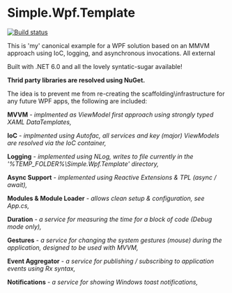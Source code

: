 Simple.Wpf.Template
===================

[![Build status](https://ci.appveyor.com/api/projects/status/bo9i0a1bajgne80p/branch/master?svg=true)](https://ci.appveyor.com/project/oriches/simple-wpf-template/branch/master)

This is 'my' canonical example for a WPF solution based on an MMVM approach using IoC, logging, and asynchronous invocations. All external 

Built with .NET 6.0 and all the lovely syntatic-sugar available!

**Thrid party libraries are resolved using NuGet.**


The idea is to prevent me from re-creating the scaffolding\infrastructure for any future WPF apps, the following are included:

**MVVM** - _implmented as ViewModel first approach using strongly typed XAML DataTemplates,_

**IoC** - _implmented using Autofac, all services and key (major) ViewModels are resolved via the IoC container,_

**Logging** - _implemented using NLog, writes to file currently in the '%TEMP_FOLDER%\Simple.Wpf.Template' directory,_

**Async Support** - _implemented using Reactive Extensions & TPL (async / await),_

**Modules & Module Loader** - _allows clean setup & configuration, see App.cs,_

**Duration** - _a service for measuring the time for a block of code (Debug mode only),_

**Gestures** - _a service for changing the system gestures (mouse) during the application, designed to be used with MVVM,_

**Event Aggregator** - _a service for publishing / subscribing to application events using Rx syntax,_

**Notifications** - _a service for showing Windows toast notifications,_
